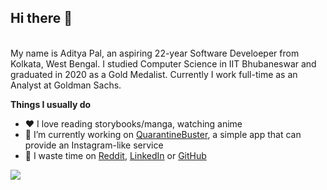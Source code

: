 ## Hi there 👋  
</br>
My name is Aditya Pal, an aspiring 22-year Software Develoeper from Kolkata, West Bengal. I studied Computer Science in IIT Bhubaneswar and graduated in 2020 as a Gold Medalist. Currently I work full-time as an Analyst at Goldman Sachs.  
</br>

**Things I usually do**

- ❤️ I love reading storybooks/manga, watching anime
- 🔭 I’m currently working on [QuarantineBuster](https://github.com/PalAditya/QuarantineBuster), a simple app that can provide an Instagram-like service  
- 🤔 I waste time on [Reddit](https://reddit.com/user/Uni_Omni), [LinkedIn](https://www.linkedin.com/in/aditya-pal-746119154/) or [GitHub](https://github.com/PalAditya)

![](https://komarev.com/ghpvc/?username=PalAditya&color=brightgreen)

<!--
**PalAditya/PalAditya** is a ✨ _special_ ✨ repository because its `README.md` (this file) appears on your GitHub profile.

Here are some ideas to get you started:

- 🔭 I’m currently working on ...
- 🌱 I’m currently learning ...
- 👯 I’m looking to collaborate on ...
- 🤔 I’m looking for help with ...
- 💬 Ask me about ...
- 📫 How to reach me: ...
- 😄 Pronouns: ...
- ⚡ Fun fact: ...
-->

